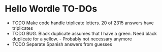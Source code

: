 # Hello Wordle TO-DOs

- TODO Make code handle triplicate letters. 20 of 2315 answers have triplicates
- TODO BUG. Black duplicate assumes that I have a green. Need black duplicate for a yellow. - Probably not necessary anymore
- TODO Separate Spanish answers from guesses
